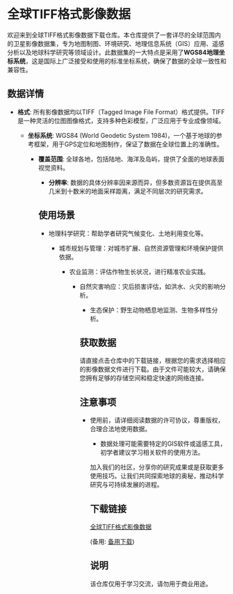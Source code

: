 # 全球TIFF格式影像数据

欢迎来到全球TIFF格式影像数据下载仓库。本仓库提供了一套详尽的全球范围内的卫星影像数据集，专为地图制图、环境研究、地理信息系统（GIS）应用、遥感分析以及地球科学研究等领域设计。此数据集的一大特点是采用了**WGS84地理坐标系统**，这是国际上广泛接受和使用的标准坐标系统，确保了数据的全球一致性和兼容性。

## 数据详情

- **格式**: 所有影像数据均以TIFF（Tagged Image File Format）格式提供。TIFF是一种灵活的位图图像格式，支持多种色彩模型，广泛应用于专业成像领域。

  - **坐标系统**: WGS84 (World Geodetic System 1984)，一个基于地球的参考框架，用于GPS定位和地图制作，保证了数据在全球位置上的准确性。

    - **覆盖范围**: 全球各地，包括陆地、海洋及岛屿，提供了全面的地球表面视觉资料。

      - **分辨率**: 数据的具体分辨率因来源而异，但多数资源旨在提供高至几米到十数米的地面采样距离，满足不同层次的研究需求。

      ## 使用场景

      - 地理科学研究：帮助学者研究气候变化、土地利用变化等。

        - 城市规划与管理：对城市扩展、自然资源管理和环境保护提供依据。

          - 农业监测：评估作物生长状况，进行精准农业实践。

            - 自然灾害响应：灾后损害评估，如洪水、火灾的影响分析。

              - 生态保护：野生动物栖息地监测、生物多样性分析。

              ## 获取数据

              请直接点击仓库中的下载链接，根据您的需求选择相应的影像数据文件进行下载。由于文件可能较大，请确保您拥有足够的存储空间和稳定快速的网络连接。

              ## 注意事项

              - 使用前，请详细阅读数据的许可协议，尊重版权，合理合法地使用数据。

                - 数据处理可能需要特定的GIS软件或遥感工具，初学者建议学习相关软件的使用方法。

                加入我们的社区，分享你的研究成果或是获取更多使用技巧。让我们共同探索地球的奥秘，推动科学研究与可持续发展的进程。

                ## 下载链接
                [全球TIFF格式影像数据](https://pan.quark.cn/s/54c7949deadb) 

                (备用: [备用下载](https://pan.baidu.com/s/1UWroxnP-P6sgUXOp8shsPQ?pwd=1234))

                ## 说明

                该仓库仅用于学习交流，请勿用于商业用途。

